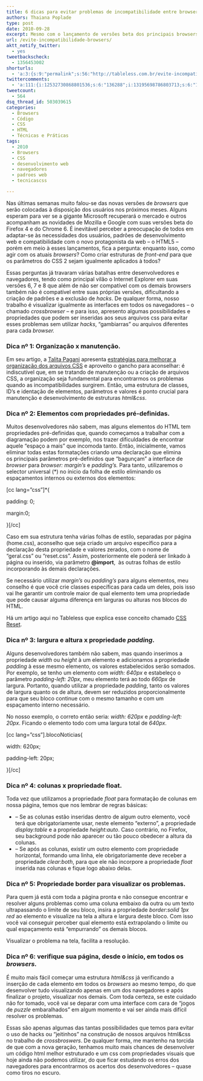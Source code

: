 ```yaml
---
title: 6 dicas para evitar problemas de incompatibilidade entre browsers.
authors: Thaiana Poplade
type: post
date: 2010-09-28
excerpt: Mesmo com o lançamento de versões beta dos principais browsers, prontos para receber o HTML5, profissionais ainda enfrentam dificuldades em realizar o trabalho de webstandards nos dias de hoje.
url: /evite-incompatibilidade-browsers/
aktt_notify_twitter:
  - yes
tweetbackscheck:
  - 1356453002
shorturls:
  - 'a:3:{s:9:"permalink";s:56:"http://tableless.com.br/evite-incompatibilidade-browsers";s:7:"tinyurl";s:26:"http://tinyurl.com/3bca7fj";s:4:"isgd";s:19:"http://is.gd/cqRnYS";}'
twittercomments:
  - 'a:111:{i:12532730868801536;s:6:"136288";i:13195698786803713;s:6:"136368";i:13198428708278273;s:6:"136373";i:13198177104560128;s:6:"136374";i:42236296344633344;s:7:"retweet";i:43729063575166976;s:6:"137160";i:111086047353503745;s:7:"retweet";i:111077506890731520;s:7:"retweet";i:111074654403305472;s:7:"retweet";i:111074153930567680;s:7:"retweet";i:111067416116727809;s:7:"retweet";i:111063770872283136;s:7:"retweet";i:111061894160334850;s:7:"retweet";i:111055561482715136;s:7:"retweet";i:111054059515027457;s:7:"retweet";i:111053091754868737;s:7:"retweet";i:111050142936875008;s:7:"retweet";i:111049160056246272;s:7:"retweet";i:111048895001399296;s:7:"retweet";i:111047981905608704;s:7:"retweet";i:111042261462171648;s:7:"retweet";i:111031727845158913;s:7:"retweet";i:111017235606290432;s:7:"retweet";i:110989330486538240;s:7:"retweet";i:110983369839489024;s:7:"retweet";i:110927449734397952;s:7:"retweet";i:110927017624616960;s:7:"retweet";i:110923479527862274;s:7:"retweet";i:110918433415237632;s:7:"retweet";i:110912424785358848;s:7:"retweet";i:110911501438697472;s:7:"retweet";i:110909985977933824;s:7:"retweet";i:110908486682025984;s:7:"retweet";i:110907893838135299;s:7:"retweet";i:110907737466077184;s:7:"retweet";i:110907543534047232;s:7:"retweet";i:110905518574415872;s:7:"retweet";i:110904859577950208;s:7:"retweet";i:110904601087188992;s:7:"retweet";i:110904524981547010;s:7:"retweet";i:110904396493225984;s:7:"retweet";i:110904261340168192;s:7:"retweet";i:109245080858132480;s:7:"retweet";i:179641868940869633;s:7:"retweet";i:179589490980036608;s:7:"retweet";i:179574673011519488;s:7:"retweet";i:179562539028459520;s:7:"retweet";i:179561559687835648;s:7:"retweet";i:186826644793737216;s:7:"retweet";i:186822436375887878;s:7:"retweet";i:186809003886653440;s:7:"retweet";i:186808885661806592;s:7:"retweet";i:186808255023030272;s:7:"retweet";i:186808155215364096;s:7:"retweet";i:186807568302211072;s:7:"retweet";i:186807434231300096;s:7:"retweet";i:186807117871726592;s:7:"retweet";i:186807115707465729;s:7:"retweet";i:186807110036766720;s:7:"retweet";i:186807064285290498;s:7:"retweet";i:186806734457806849;s:7:"retweet";i:199585846486241281;s:7:"retweet";i:199731455105048576;s:7:"retweet";i:199674604707528704;s:7:"retweet";i:199641123168321536;s:7:"retweet";i:199599510903721984;s:7:"retweet";i:199586199948632066;s:7:"retweet";i:199586071242215424;s:7:"retweet";i:199585672946917376;s:7:"retweet";i:206059650964135937;s:7:"retweet";i:206051205565263873;s:7:"retweet";i:206043120201252865;s:7:"retweet";i:206021963410440192;s:7:"retweet";i:206019951079849984;s:7:"retweet";i:206014509775732736;s:7:"retweet";i:206013566812303360;s:7:"retweet";i:206013298762727424;s:7:"retweet";i:211095720802009090;s:7:"retweet";i:211090937240223745;s:7:"retweet";i:211090235025657856;s:7:"retweet";i:211087581771870208;s:7:"retweet";i:211087527690518529;s:7:"retweet";i:211087105269571584;s:7:"retweet";i:211087082490314752;s:7:"retweet";i:211086927028424704;s:7:"retweet";i:215496955839791104;s:7:"retweet";i:215191656092270594;s:7:"retweet";i:215170991167508481;s:7:"retweet";i:215115565520531456;s:7:"retweet";i:215084348586729472;s:7:"retweet";i:215081205400473600;s:7:"retweet";i:215078638582890496;s:7:"retweet";i:215076856888705025;s:7:"retweet";i:215075992874659840;s:7:"retweet";i:224867216074612736;s:7:"retweet";i:224865518656565252;s:7:"retweet";i:224860234206822400;s:7:"retweet";i:233652907050946560;s:7:"retweet";i:231400889947127808;s:7:"retweet";i:231386909400772608;s:7:"retweet";i:231385343562244096;s:7:"retweet";i:231380442870329345;s:7:"retweet";i:252037518487347201;s:7:"retweet";i:251713024455503874;s:7:"retweet";i:251675671259123712;s:7:"retweet";i:251674422358966272;s:7:"retweet";i:251674158998618112;s:7:"retweet";i:259345943357431808;s:7:"retweet";i:259288679263113216;s:7:"retweet";i:259284961692098560;s:7:"retweet";i:278576777994047489;s:7:"retweet";}'
tweetcount:
  - 564
dsq_thread_id: 503039615
categories:
  - Browsers
  - Código
  - CSS
  - HTML
  - Técnicas e Práticas
tags:
  - 2010
  - Browsers
  - CSS
  - desenvolvimento web
  - navegadores
  - padroes web
  - tecnicascss

---
```

Nas últimas semanas muito falou-se das novas versões de _browsers_ que serão colocadas à disposição dos usuários nos próximos meses. Alguns esperam para ver se a gigante Microsoft recuperará o mercado e outros acompanham as novidades de Mozilla e Google com suas versões beta do Firefox 4 e do Chrome 6. É inevitável perceber a preocupação de todos em adaptar-se às necessidades dos usuários, padrões de desenvolvimento web e compatibilidade com o novo protagonista da web &#8211; o HTML5 &#8211; porém em meio à esses lançamentos, fica a pergunta: enquanto isso, como agir com os atuais _browsers_? Como criar estruturas de _front-end_ para que os parâmetros do CSS 2 sejam igualmente aplicados à todos?

Essas perguntas já travaram várias batalhas entre desenvolvedores e navegadores, tendo como principal vilão o Internet Explorer em suas versões 6, 7 e 8 que além de não ser compatível com os demais browsers também não é compatível entre suas próprias versões, dificultando a criação de padrões e a exclusão de _hacks_. De qualquer forma, nosso trabalho é visualizar igualmente as interfaces em todos os navegadores &#8211; o chamado _crossbrowser_ &#8211; e para isso, apresento algumas possibilidades e propriedades que podem ser inseridas aos seus arquivos css para evitar esses problemas sem utilizar _hacks_, “gambiarras” ou arquivos diferentes para cada _browser._

### Dica nº 1: Organização x manutenção.

Em seu artigo, a [Talita Pagani][1] apresenta [estratégias para melhorar a organização dos arquivos CSS][2] e aproveito o gancho para aconselhar: é indiscutível que, em se tratando de manutenção ou a criação de arquivos CSS, a organização seja fundamental para encontrarmos os problemas quando as incompatibilidades surgirem. Então, uma estrutura de classes, ID&#8217;s e identação de elementos, parâmetros e valores é ponto crucial para manutenção e desenvolvimento de estruturas _html&css_.

### Dica nº 2: Elementos com propriedades pré-definidas.

Muitos desenvolvedores não sabem, mas alguns elementos do HTML tem propriedades pré-definidas que, quando começamos a trabalhar com a diagramação podem por exemplo, nos trazer dificuldades de encontrar aquele “espaço a mais” que incomoda tanto. Então, inicialmente, vamos eliminar todas estas formatações criando uma declaração que elimina os principais parâmetros pré-definidos que “bagunçam” a interface de _browser_ para _browser:_ _margin’s_ e _padding’s._ Para tanto, utilizaremos o selector universal (*) no ínicio da folha de estilo eliminando os espaçamentos internos ou externos dos elementos:

[cc lang=&#8221;css&#8221;]*{
  
padding: 0;
  
margin:0;
  
}[/cc]

Caso em sua estrutura tenha várias folhas de estilo, separadas por página (home.css), aconselho que seja criado um arquivo específico para a declaração desta propriedade e valores zerados, com o nome de &#8220;geral.css&#8221; ou &#8220;reset.css&#8221;. Assim, posteriormente ele poderá ser linkado à página ou inserido, via parâmetro **@import**,  às outras folhas de estilo incorporando às demais declarações.

Se necessário utilizar _margin’s_ ou _padding’s_ para alguns elementos, meu conselho é que você crie classes específicas para cada um deles, pois isso vai lhe garantir um controle maior de qual elemento tem uma propriedade que pode causar alguma diferença em larguras ou alturas nos blocos do HTML.

Há um artigo aqui no Tableless que explica esse conceito chamado [CSS Reset][3].

### Dica nº 3: largura e altura x propriedade _padding_.

Alguns desenvolvedores também não sabem, mas quando inserimos a propriedade _width_ ou _height_ à um elemento e adicionamos a propriedade _padding_ à esse mesmo elemento, os valores estabelecidos serão somados. Por exemplo, se tenho um elemento com _width: 640px_ e estabeleço o parâmetro _padding-left: 20px_, meu elemento terá ao todo _660px_ de largura. Portanto, quando utilizar a propriedade _padding_, tanto os valores de largura quanto os de altura, devem ser reduzidos proporcionalmente para que seu bloco continue com o mesmo tamanho e com um espaçamento interno necessário.
  
No nosso exemplo, o correto então seria: _width: 620px_ e _padding-left: 20px_. Ficando o elemento todo com uma largura total de _640px_.

[cc lang=&#8221;css&#8221;].blocoNoticias{
  
width: 620px;
  
padding-left: 20px;
  
}[/cc]

### Dica nº 4: colunas x propriedade float.

Toda vez que utilizamos a propriedade _float_ para formatação de colunas em nossa página, temos que nos lembrar de regras básicas:

  * &#8211; Se as colunas estão inseridas dentro de algum outro elemento, você terá que obrigatoriamente usar, neste elemento “externo”, a propriedade _display:table_ e a propriedade _height:auto_. Caso contrário, no Firefox, seu background pode não aparecer ou tão pouco obedecer a altura da colunas.
  * &#8211; Se após as colunas, existir um outro elemento com propriedade horizontal, formando uma linha, ele obrigatoriamente deve receber a propriedade _clear:both_, para que ele não incorpore a propriedade _float_ inserida nas colunas e fique logo abaixo delas.

### Dica nº 5: Propriedade border para visualizar os problemas.

Para quem já está com toda a página pronta e não consegue encontrar e resolver alguns problemas como uma coluna embaixo da outra ou um texto ultrapassando o limite de seu bloco, insira a propriedade _border:solid 1px red_ ao elemento e visualize na tela a altura e largura deste bloco. Com isso você vai conseguir perceber qual elemento está extrapolando o limite ou qual espaçamento está “empurrando” os demais blocos.
  
Visualizar o problema na tela, facilita a resolução.

### Dica nº 6: verifique sua página, desde o início, em todos os _browsers._

É muito mais fácil começar uma estrutura _html&css_ já verificando a inserção de cada elemento em todos os _browsers_ ao mesmo tempo, do que desenvolver tudo visualizando apenas em um dos navegadores e após finalizar o projeto, visualizar nos demais. Com toda certeza, se este cuidado não for tomado, você vai se deparar com uma interface com cara de “jogos de _puzzle_ embaralhados” em algum momento e vai ser ainda mais difícil resolver os problemas.

Essas são apenas algumas das tantas possibilidades que temos para evitar o uso de hacks ou “jeitinhos” na construção de nossos arquivos html&css no trabalho de _crossbroswers_. De qualquer forma, me mantenho na torcida de que com a nova geração, tenhamos muito mais chances de desenvolver um código html melhor estruturado e um css com propriedades visuais que hoje ainda não podemos utilizar, do que ficar estudando os erros dos navegadores para encontrarmos os acertos dos desenvolvedores &#8211; quase como tiros no escuro.

 [1]: http://tableless.com.br/6-estrategias-para-melhorar-a-organizacao-do-seu-css-2#author-image
 [2]: http://tableless.com.br/6-estrategias-para-melhorar-a-organizacao-do-seu-css-2
 [3]: http://tableless.com.br/css-reset "Como fazer um reset nas propriedades do CSS"